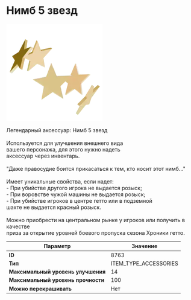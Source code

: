 # Нимб 5 звезд

![Item Image](../img/8763.webp?raw=true)

Легендарный аксессуар: Нимб 5 звезд<br><br>Используется для улучшения внешнего вида<br>вашего персонажа, для этого нужно надеть<br>аксессуар через инвентарь.<br><br>"Даже правосудие боится прикасаться к тем, кто носит этот нимб..."<br><br>Имеет уникальные свойства, если надет:<br> - При убийстве другого игрока не выдается розыск;<br> - При воровстве чужой машины не выдается розыск;<br> - При убийстве игроков в центре гетто или в подземной<br>шахте не выдается красный розыск.<br><br>Можно приобрести на центральном рынке у игроков или получить в качестве<br>приза за открытие уровней боевого пропуска сезона Хроники гетто.


| Параметр | Значение |
|----------|----------|
| **ID** | 8763 |
| **Тип** | ITEM_TYPE_ACCESSORIES |
| **Максимальный уровень улучшения** | 14 |
| **Максимальный уровень прочности** | 100 |
| **Можно перекрашивать** | Нет |

